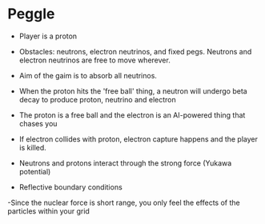 # Peggle

- Player is a proton
- Obstacles: neutrons, electron neutrinos, and fixed pegs. Neutrons and electron neutrinos are free to move wherever. 
- Aim of the gaim is to absorb all neutrinos. 
- When the proton hits the 'free ball' thing, a neutron will undergo beta decay to produce proton, neutrino and electron
- The proton is a free ball and the electron is an AI-powered thing that chases you
- If electron collides with proton, electron capture happens and the player is killed. 

- Neutrons and protons interact through the strong force (Yukawa potential)
- Reflective boundary conditions

-Since the nuclear force is short range, you only feel the effects of the particles within your grid


